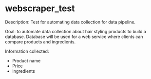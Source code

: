 # webscraper_test

Description: Test for automating data collection for data pipeline.

Goal: to automate data collection about hair styling products to build a database.
Database will be used for a web service where clients can compare products and ingredients.

Information collected:
- Product name
- Price
- Ingredients
